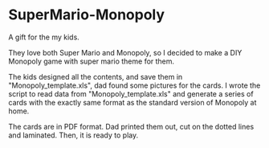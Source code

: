 # SuperMario-Monopoly
 
A gift for the my kids.

They love both Super Mario and Monopoly, so I decided to make a DIY Monopoly game with super mario theme for them.

The kids designed all the contents, and save them in "Monopoly_template.xls", dad found some pictures for the cards.
I wrote the script to read data from "Monopoly_template.xls" and generate a series of cards with the exactly same format as the standard version of Monopoly at home.

The cards are in PDF format. Dad printed them out, cut on the dotted lines and laminated. Then, it is ready to play.


